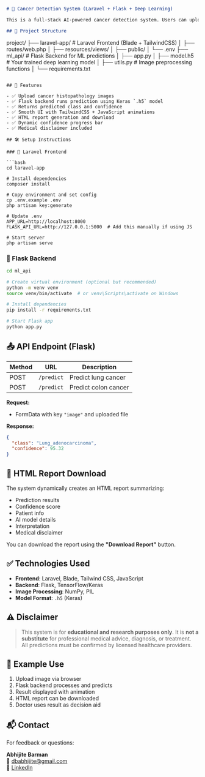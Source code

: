 
```markdown
# 🧠 Cancer Detection System (Laravel + Flask + Deep Learning)

This is a full-stack AI-powered cancer detection system. Users can upload histopathological images (e.g., lung or colon tissue) via a Laravel frontend. The images are sent to a Python Flask backend, where a deep learning model (Keras `.h5`) performs classification and returns a confidence score.

## 📁 Project Structure

```
project/
├── laravel-app/             # Laravel Frontend (Blade + TailwindCSS)
│   ├── routes/web.php
│   ├── resources/views/
│   ├── public/
│   └── .env
├── ml_api/                  # Flask Backend for ML predictions
│   ├── app.py
│   ├── model.h5             # Your trained deep learning model
│   ├── utils.py             # Image preprocessing functions
│   └── requirements.txt
```

## 🚀 Features

- ✅ Upload cancer histopathology images
- ✅ Flask backend runs prediction using Keras `.h5` model
- ✅ Returns predicted class and confidence
- ✅ Smooth UI with TailwindCSS + JavaScript animations
- ✅ HTML report generation and download
- ✅ Dynamic confidence progress bar
- ✅ Medical disclaimer included

## 🛠 Setup Instructions

### 🔵 Laravel Frontend

```bash
cd laravel-app

# Install dependencies
composer install

# Copy environment and set config
cp .env.example .env
php artisan key:generate

# Update .env
APP_URL=http://localhost:8000
FLASK_API_URL=http://127.0.0.1:5000  # Add this manually if using JS

# Start server
php artisan serve
```

### 🔴 Flask Backend

```bash
cd ml_api

# Create virtual environment (optional but recommended)
python -m venv venv
source venv/bin/activate  # or venv\Scripts\activate on Windows

# Install dependencies
pip install -r requirements.txt

# Start Flask app
python app.py
```

## 📤 API Endpoint (Flask)

| Method | URL         | Description            |
|--------|-------------|------------------------|
| POST   | `/predict`  | Predict lung cancer    |
| POST   | `/predict`  | Predict colon cancer   |

**Request:**

- FormData with key `"image"` and uploaded file

**Response:**

```json
{
  "class": "Lung_adenocarcinoma",
  "confidence": 95.32
}
```

## 📄 HTML Report Download

The system dynamically creates an HTML report summarizing:

- Prediction results
- Confidence score
- Patient info
- AI model details
- Interpretation
- Medical disclaimer

You can download the report using the **"Download Report"** button.

## ✅ Technologies Used

- **Frontend**: Laravel, Blade, Tailwind CSS, JavaScript
- **Backend**: Flask, TensorFlow/Keras
- **Image Processing**: NumPy, PIL
- **Model Format**: `.h5` (Keras)

## ⚠️ Disclaimer

> This system is for **educational and research purposes only**. It is **not a substitute** for professional medical advice, diagnosis, or treatment. All predictions must be confirmed by licensed healthcare providers.

## 📸 Example Use

1. Upload image via browser
2. Flask backend processes and predicts
3. Result displayed with animation
4. HTML report can be downloaded
5. Doctor uses result as decision aid

## 📬 Contact

For feedback or questions:

**Abhijite Barman**  
📧 [dbabhijite@gmail.com](mailto:dbabhijite@gmail.com)  
🔗 [LinkedIn](https://www.linkedin.com/in/abhijite-deb-barman-4191a2209/)
```
